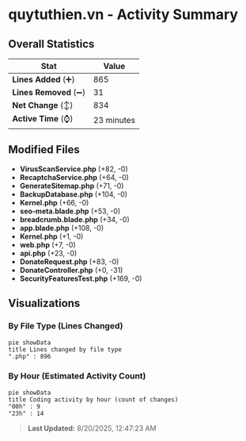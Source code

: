 # quytuthien.vn - Activity Summary 

## Overall Statistics

| Stat                   | Value                                                             |
| ---------------------- | ----------------------------------------------------------------- |
| **Lines Added** (➕)   | 865                                          |
| **Lines Removed** (➖) | 31                                        |
| **Net Change** (↕)    | 834                |
| **Active Time** (⌚)   | 23 minutes |


## Modified Files
- **VirusScanService.php** (+82, -0)
- **RecaptchaService.php** (+64, -0)
- **GenerateSitemap.php** (+71, -0)
- **BackupDatabase.php** (+104, -0)
- **Kernel.php** (+66, -0)
- **seo-meta.blade.php** (+53, -0)
- **breadcrumb.blade.php** (+34, -0)
- **app.blade.php** (+108, -0)
- **Kernel.php** (+1, -0)
- **web.php** (+7, -0)
- **api.php** (+23, -0)
- **DonateRequest.php** (+83, -0)
- **DonateController.php** (+0, -31)
- **SecurityFeaturesTest.php** (+169, -0)

## Visualizations

### By File Type (Lines Changed)

```mermaid
pie showData
title Lines changed by file type
".php" : 896
```

### By Hour (Estimated Activity Count)

```mermaid
pie showData
title Coding activity by hour (count of changes)
"00h" : 9
"23h" : 14
```


> **Last Updated:** 8/20/2025, 12:47:23 AM